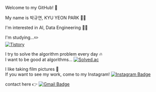 Welcome to my GitHub! 👋  

My name is 박규연, KYU YEON PARK 💁‍♀️

I'm interested in AI, Data Engineering 👩‍💻

I'm studying...✏️   
[![Tistory](https://img.shields.io/badge/Tistory-FFFFFF.svg?&style=flat&logo=Tistory&logoColor=black)](https://noooey.tistory.com/)  

I try to solve the algorithm problem every day 🔥  
I want to be good at algorithms... [![Solved.ac](http://mazassumnida.wtf/api/mini/generate_badge?boj=20203065)](https://solved.ac/20203065/)  

I like taking film pictures 📸  
If you want to see my work, come to my Instagram! [![Instagram Badge](https://img.shields.io/badge/Instagram-E4405F?style=flat&logo=Instagram&logoColor=white)](https://www.instagram.com/noooey/)  

contact here 👉 [![Gmail Badge](https://img.shields.io/badge/Gmail-d14836?style=flat&logo=Gmail&logoColor=white)](mailto:20203065@kookmin.ac.kr)  
